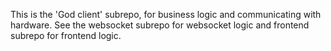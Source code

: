 This is the 'God client' subrepo, for business logic and communicating with hardware. See the websocket subrepo for websocket logic and frontend subrepo for frontend logic.